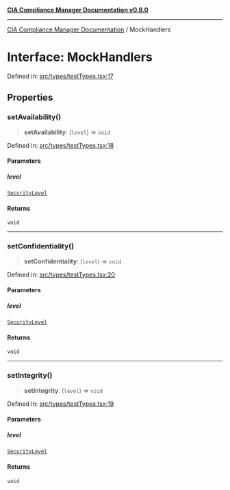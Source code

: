 [**CIA Compliance Manager Documentation v0.8.0**](../README.md)

***

[CIA Compliance Manager Documentation](../globals.md) / MockHandlers

# Interface: MockHandlers

Defined in: [src/types/testTypes.tsx:17](https://github.com/Hack23/cia-compliance-manager/blob/fa2f95f029cdcd192b3882a37d0d34753edcd349/src/types/testTypes.tsx#L17)

## Properties

### setAvailability()

> **setAvailability**: (`level`) => `void`

Defined in: [src/types/testTypes.tsx:18](https://github.com/Hack23/cia-compliance-manager/blob/fa2f95f029cdcd192b3882a37d0d34753edcd349/src/types/testTypes.tsx#L18)

#### Parameters

##### level

[`SecurityLevel`](../type-aliases/SecurityLevel.md)

#### Returns

`void`

***

### setConfidentiality()

> **setConfidentiality**: (`level`) => `void`

Defined in: [src/types/testTypes.tsx:20](https://github.com/Hack23/cia-compliance-manager/blob/fa2f95f029cdcd192b3882a37d0d34753edcd349/src/types/testTypes.tsx#L20)

#### Parameters

##### level

[`SecurityLevel`](../type-aliases/SecurityLevel.md)

#### Returns

`void`

***

### setIntegrity()

> **setIntegrity**: (`level`) => `void`

Defined in: [src/types/testTypes.tsx:19](https://github.com/Hack23/cia-compliance-manager/blob/fa2f95f029cdcd192b3882a37d0d34753edcd349/src/types/testTypes.tsx#L19)

#### Parameters

##### level

[`SecurityLevel`](../type-aliases/SecurityLevel.md)

#### Returns

`void`
